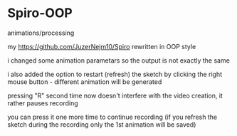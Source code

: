 # Spiro-OOP
animations/processing

my https://github.com/JuzerNejm10/Spiro rewritten in OOP style

i changed some animation parametars so the output is not exactly the same

i also added the option to restart (refresh) the sketch by clicking the right mouse button - different animation will be generated

pressing "R" second time now doesn't interfere with the video creation, it rather pauses recording

you can press it one more time to continue recording (if you refresh the sketch during the recording only the 1st animation will be saved)
